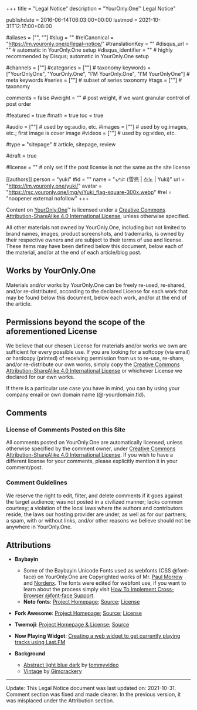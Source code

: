 +++
title = "Legal Notice"
description = "YourOnly.One™ Legal Notice"

publishdate = 2016-06-14T06:03:00+00:00
lastmod = 2021-10-31T12:17:00+08:00

#aliases = ["", ""]
#slug = ""
#relCanonical = "https://im.youronly.one/p/legal-notice/"
#translationKey = ""
#disqus_url = ""                                                    # automatic in YourOnly.One setup
#disqus_identifier = ""                                             # highly recommended by Disqus; automatic in YourOnly.One setup

#channels = [""]
#categories = [""]                                                   # taxonomy
keywords = ["YourOnlyOne", "YourOnly.One", "I'M YourOnly.One", "I'M YourOnlyOne"]                                                     # meta keywords
#series = [""]                                                       # subset of series taxonomy
#tags = [""]                                                         # taxonomy

comments = false
#weight = ""                                                        # post weight, if we want granular control of post order

#featured = true
#math = true
toc = true

#audio = [""]                                                        # used by og:audio, etc.
#images = [""]                                                       # used by og:images, etc.; first image is cover image
#videos = [""]                                                       # used by og:video, etc.

#type = "sitepage"                                                           # article, sitepage, review

#draft = true

#license = ""                                                       # only set if the post license is not the same as the site license

[[authors]]
  person = "yuki"
  #id = ""
  name = "ᜌᜓᜃᜒ (雪亮 | 스노 | Yuki)"
  url = "https://im.youronly.one/yuki/"
  avatar = "https://rsc.youronly.one/img/y/Yuki_flag-square-300x.webp"
  #rel = "noopener external nofollow"
+++

Content on <span property="dct:title" xmlns:dct="https://purl.org/dc/terms/">[YourOnly.One](https://youronly.one "YourOnly.One")</span>™ is licensed under a <a href="https://creativecommons.org/licenses/by-sa/4.0/" rel="license noopener external">Creative Commons Attribution-ShareAlike 4.0 International License</a>, unless otherwise specified.

All other materials not owned by YourOnly.One, including but not limited to brand names, images, product screenshots, and trademarks, is owned by their respective owners and are subject to their terms of use and license. These items may have been defined below this document, below each of the material, and/or at the end of each article/blog post.

## Works by YourOnly.One

Materials and/or works by YourOnly.One can be freely re-used, re-shared, and/or re-distributed, according to the declared License for each work that may be found below this document, below each work, and/or at the end of the article.

## Permissions beyond the scope of the aforementioned License

We believe that our chosen License for materials and/or works we own are sufficient for every possible use. If you are looking for a softcopy (via email) or hardcopy (printed) of receiving permission from us to re-use, re-share, and/or re-distribute our own works, simply copy the <a href="https://creativecommons.org/licenses/by-sa/4.0/" rel="license noopener external">Creative Commons Attribution-ShareAlike 4.0 International License</a> or whichever License we declared for our own works.

If there is a particular use case you have in mind, you can [](contact-us.md) by using your company email or own domain name (@-yourdomain.tld).

## Comments

### License of Comments Posted on this Site

All comments posted on <span property="dct:title" xmlns:dct="https://purl.org/dc/terms/">YourOnly.One</span> are automatically licensed, unless otherwise specified by the comment owner, under <a href="https://creativecommons.org/licenses/by-sa/4.0/" rel="license noopener external">Creative Commons Attribution-ShareAlike 4.0 International License</a>. If you wish to have a different license for your comments, please explicitly mention it in your comment/post.

### Comment Guidelines

We reserve the right to edit, filter, and delete comments if it goes against the target audience; was not posted in a civilized manner; lacks common courtesy; a violation of the local laws where the authors and contributors reside, the laws our hosting provider are under, as well as for our partners; a spam, with or without links, and/or other reasons we believe should not be anywhere in YourOnly.One.

## Attributions

- **Baybayin**
  - Some of the Baybayin Unicode Fonts used as webfonts (CSS @font-face) on YourOnly.One are Copyrighted works of Mr. [Paul Morrow](https://www.mts.net/~pmorrow/bio.htm "Paul Morrow") and [Nordenx](https://nordenx.blogspot.com "Nordenx"). The fonts were edited for webfont use, if you want to learn about the process simply visit [How To Implement Cross-Browser @font-face Support](https://im.youronly.one/techmagus/how-to-implement-cross-browser-font-face-support "How To Implement Cross-Browser @font-face Support").
  - **Noto fonts**: [Project Homepage](https://www.google.com/get/noto/ "Project Homepage"); [Source](https://github.com/googlefonts/noto-fonts "Source"); [License](https://scripts.sil.org/OFL "License")

- **Fork Awesome**: [Project Homepage](https://forkaweso.me "Project Homepage"); [Source](https://github.com/ForkAwesome/Fork-Awesome "Source"); [License](https://forkaweso.me/Fork-Awesome/license/ "License")
- **Twemoji**: [Project Homepage & License](https://twemoji.twitter.com "Project Homepage & License"); [Source](https://github.com/twitter/twemoji "Source")
- **Now Playing Widget**: [Creating a web widget to get currently playing tracks using Last.FM](https://prashant.me/development/2018/03/04/creating-a-web-widget-to-get-currently-playing-song-tracks-using-lastfm.html "Creating a web widget to get currently playing tracks using Last.FM")
- **Background**
  - [Abstract light blue dark](https://pixabay.com/illustrations/abstract-light-blue-dark-1780252/ "Abstract light blue dark") by [tommyvideo](https://pixabay.com/users/tommyvideo-3092371/ "tommyvideo")
  - [Vintage](https://pixabay.com/illustrations/vintage-distressed-933793/ "Vintage") by [Gimcrackery](https://pixabay.com/users/gimcrackery-1386707/ "Gimcrackery")

---

Update: This Legal Notice document was last updated on: 2021-10-31. Comment section was fixed and made clearer. In the previous version, it was misplaced under the Attribution section.
